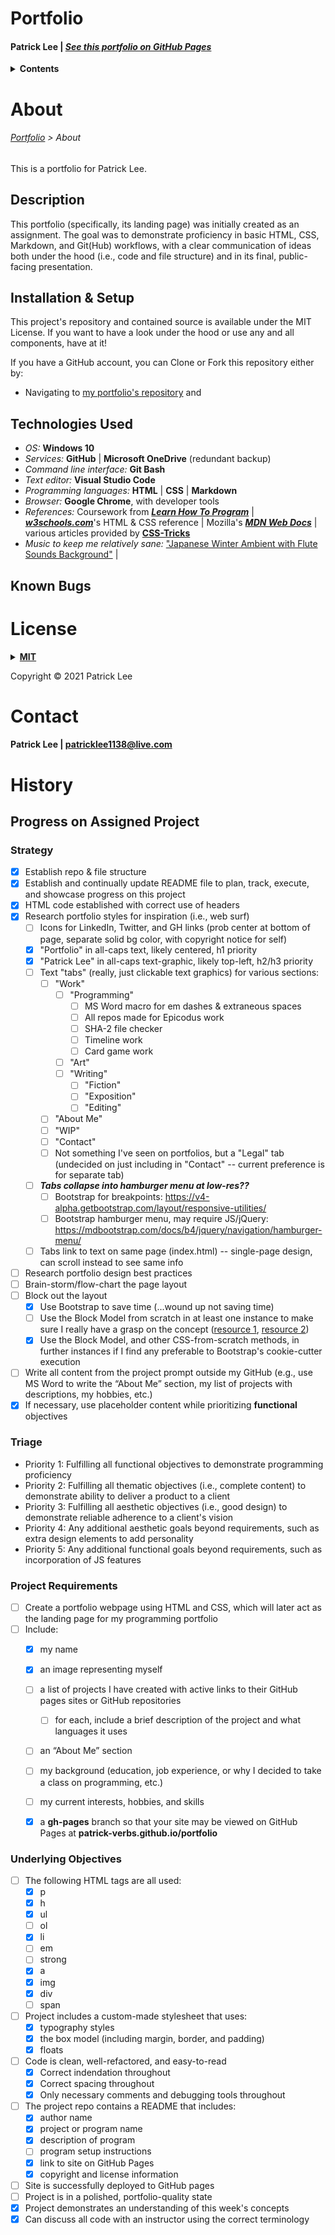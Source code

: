 # <a name="Portfolio"></a>Portfolio
#### Patrick Lee | _[See this portfolio on GitHub Pages](https://patrick-verbs.github.io/portfolio)_
<details><summary><strong>Contents</strong></summary>
<ul>
  <li><a href="#About">About</a></li>
  <ul>
    <li><a href="#Description">Description</a></li>
    <li><a href="#Install">Installation & Setup</a></li>
    <li><a href="#Technologies">Technologies Used</a></li>
    <li><a href="#Bugs">Known Bugs</a></li>
  </ul>
  <li><a href="#License">License</a></li>
  <li><a href="#Contact">Contact</a></li>
  <li><a href="#History">History</a></li>
    <ul>
      <li><a href="#Progress">Progress on Assigned Project</a></li>
      <ul>
        <li><a href="#Strategy">Strategy</a></li>
        <li><a href="#Triage">Triage</a></li>
        <li><a href="#Project">Project Requirements</a></li>
        <li><a href="#Objectives">Underlying Objectives</a></li>
      </ul>
    </ul>
  </ul>
</ul>
</details>

# <a name="About"></a>About
###### _[Portfolio](https://github.com/patrick-verbs/portfolio) > About_
This is a portfolio for Patrick Lee.

## <a name="Description"></a>Description
This portfolio (specifically, its landing page) was initially created as an assignment. The goal was to demonstrate proficiency in basic HTML, CSS, Markdown, and Git(Hub) workflows, with a clear communication of ideas both under the hood (i.e., code and file structure) and in its final, public-facing presentation.

## <a name="Install"></a>Installation & Setup
This project's repository and contained source is available under the MIT License. If you want to have a look under the hood or use any and all components, have at it!

If you have a GitHub account, you can Clone or Fork this repository either by:
- Navigating to [my portfolio's repository](https://github.com/patrick-verbs/portfolio) and 

## <a name="Technologies"></a>Technologies Used
- _OS:_ __Windows 10__
- _Services:_ __GitHub__ | __Microsoft OneDrive__ (redundant backup)
- _Command line interface:_ __Git Bash__
- _Text editor:_ __Visual Studio Code__
- _Programming languages:_ __HTML__ | __CSS__ | __Markdown__
- _Browser:_ __Google Chrome__, with developer tools
- _References:_ Coursework from ___[Learn How To Program](https://www.learnhowtoprogram.com/)___ | ___[w3schools.com](https://www.w3schools.com/)___'s HTML & CSS reference | Mozilla's ___[MDN Web Docs](https://developer.mozilla.org/en-US/)___ | various articles provided by __[CSS-Tricks](https://css-tricks.com/)__
- _Music to keep me relatively sane:_ ["Japanese Winter Ambient with Flute Sounds Background"](https://www.youtube.com/watch?v=1npZVIPwi1w) | 

## <a name="Bugs"></a>Known Bugs

# <a name="License"></a>License
<details>
<summary><a href="https://opensource.org/licenses/MIT"><strong>MIT</strong></a></summary>
<pre>
MIT License

Copyright (c) 2021 Patrick Lee

Permission is hereby granted, free of charge, to any person obtaining a copy
of this software and associated documentation files (the "Software"), to deal
in the Software without restriction, including without limitation the rights
to use, copy, modify, merge, publish, distribute, sublicense, and/or sell
copies of the Software, and to permit persons to whom the Software is
furnished to do so, subject to the following conditions:

The above copyright notice and this permission notice shall be included in all
copies or substantial portions of the Software.

THE SOFTWARE IS PROVIDED "AS IS", WITHOUT WARRANTY OF ANY KIND, EXPRESS OR
IMPLIED, INCLUDING BUT NOT LIMITED TO THE WARRANTIES OF MERCHANTABILITY,
FITNESS FOR A PARTICULAR PURPOSE AND NONINFRINGEMENT. IN NO EVENT SHALL THE
AUTHORS OR COPYRIGHT HOLDERS BE LIABLE FOR ANY CLAIM, DAMAGES OR OTHER
LIABILITY, WHETHER IN AN ACTION OF CONTRACT, TORT OR OTHERWISE, ARISING FROM,
OUT OF OR IN CONNECTION WITH THE SOFTWARE OR THE USE OR OTHER DEALINGS IN THE
SOFTWARE.
</pre>
</details>

Copyright © 2021 Patrick Lee

# <a name="Contact"></a>Contact
#### Patrick Lee | patricklee1138@live.com

# <a name="History"></a>History
## <a name="Progress"></a>Progress on Assigned Project
### <a name="Strategy"></a>Strategy
- [x] Establish repo & file structure
- [x] Establish and continually update README file to plan, track, execute, and showcase progress on this project
- [x] HTML code established with correct use of headers
- [x] Research portfolio styles for inspiration (i.e., web surf)
  - [ ] Icons for LinkedIn, Twitter, and GH links (prob center at bottom of page, separate solid bg color, with copyright notice for self)
  - [x] "Portfolio" in all-caps text, likely centered, h1 priority
  - [x] "Patrick Lee" in all-caps text-graphic, likely top-left, h2/h3 priority
  - [ ] Text "tabs" (really, just clickable text graphics) for various sections:
    - [ ] "Work"
      - [ ] "Programming"
        - [ ] MS Word macro for em dashes & extraneous spaces
        - [ ] All repos made for Epicodus work
        - [ ] SHA-2 file checker
        - [ ] Timeline work
        - [ ] Card game work
      - [ ] "Art"
      - [ ] "Writing"
        - [ ] "Fiction"
        - [ ] "Exposition"
        - [ ] "Editing"
    - [ ] "About Me"
    - [ ] "WIP"
    - [ ] "Contact"
    - [ ] Not something I've seen on portfolios, but a "Legal" tab (undecided on just including in "Contact" -- current preference is for separate tab)
  - [ ] ___Tabs collapse into hamburger menu at low-res??___
    - [ ] Bootstrap for breakpoints: https://v4-alpha.getbootstrap.com/layout/responsive-utilities/
    - [ ] Bootstrap hamburger menu, may require JS/jQuery: https://mdbootstrap.com/docs/b4/jquery/navigation/hamburger-menu/
  - [ ] Tabs link to text on same page (index.html) -- single-page design, can scroll instead to see same info
- [ ] Research portfolio design best practices
- [ ] Brain-storm/flow-chart the page layout
- [ ] Block out the layout
  - [x] Use Bootstrap to save time (...wound up not saving time)
  - [ ] Use the Block Model from scratch in at least one instance to make sure I really have a grasp on the concept ([resource 1](https://www.w3schools.com/css/css_boxmodel.asp), [resource 2](https://css-tricks.com/box-sizing/))
  - [x] Use the Block Model, and other CSS-from-scratch methods, in further instances if I find any preferable to Bootstrap's cookie-cutter execution
- [ ] Write all content from the project prompt outside my GitHub (e.g., use MS Word to write the “About Me” section, my list of projects with descriptions, my hobbies, etc.)
- [x] If necessary, use placeholder content while prioritizing __functional__ objectives

### <a name="Triage"></a>Triage
  - Priority 1: Fulfilling all functional objectives to demonstrate programming proficiency
  - Priority 2: Fulfilling all thematic objectives (i.e., complete content) to demonstrate ability to deliver a product to a client
  - Priority 3: Fulfilling all aesthetic objectives (i.e., good design) to demonstrate reliable adherence to a client's vision
  - Priority 4: Any additional aesthetic goals beyond requirements, such as extra design elements to add personality
  - Priority 5: Any additional functional goals beyond requirements, such as incorporation of JS features

### <a name="Project"></a>Project Requirements
- [ ] Create a portfolio webpage using HTML and CSS, which will later act as the landing page for my programming portfolio
- [ ] Include:
  - [x] my name
  - [x] an image representing myself
  - [ ] a list of projects I have created with active links to their GitHub pages sites or GitHub repositories
    - [ ] for each, include a brief description of the project and what languages it uses
  - [ ] an “About Me” section
  - [ ] my background (education, job experience, or why I decided to take a class on programming, etc.)
  - [ ] my current interests, hobbies, and skills
  - [x] a __gh-pages__ branch so that your site may be viewed on GitHub Pages at __patrick-verbs.github.io/portfolio__


### <a name="Objectives"></a>Underlying Objectives
- [ ] The following HTML tags are all used:
  - [x] p
  - [x] h
  - [x] ul
  - [ ] ol
  - [x] li
  - [ ] em
  - [ ] strong
  - [x] a
  - [x] img
  - [x] div
  - [ ] span
- [ ] Project includes a custom-made stylesheet that uses:
  - [x] typography styles
  - [x] the box model (including margin, border, and padding)
  - [x] floats
- [ ] Code is clean, well-refactored, and easy-to-read
  - [x] Correct indendation throughout
  - [x] Correct spacing throughout
  - [x] Only necessary comments and debugging tools throughout
- [ ] The project repo contains a README that includes:
  - [x] author name
  - [x] project or program name
  - [x] description of program
  - [ ] program setup instructions
  - [x] link to site on GitHub Pages
  - [x] copyright and license information
- [ ] Site is successfully deployed to GitHub pages
- [ ] Project is in a polished, portfolio-quality state
- [x] Project demonstrates an understanding of this week's concepts
- [x] Can discuss all code with an instructor using the correct terminology
